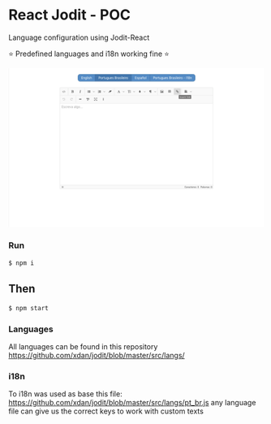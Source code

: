 # React Jodit - POC

Language configuration using Jodit-React



⭐️ Predefined languages and i18n working fine ⭐️


![Sample Image](https://github.com/micheldpcarlos/react-jodit-poc/blob/master/sample.png?raw=true)

### Run
```sh
$ npm i
```

## Then

```sh
$ npm start
```


### Languages
All languages can be found in this repository
https://github.com/xdan/jodit/blob/master/src/langs/

### i18n
To i18n was used as base this file:
https://github.com/xdan/jodit/blob/master/src/langs/pt_br.js
any language file can give us the correct keys to work with custom texts
